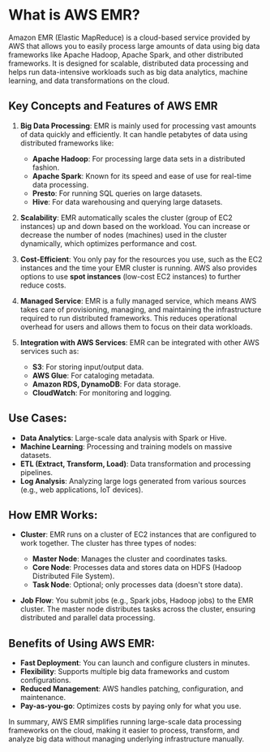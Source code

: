 # What is AWS EMR?

Amazon EMR (Elastic MapReduce) is a cloud-based service provided by AWS that allows you to easily process large amounts of data using big data frameworks like Apache Hadoop, Apache Spark, and other distributed frameworks. It is designed for scalable, distributed data processing and helps run data-intensive workloads such as big data analytics, machine learning, and data transformations on the cloud.

## Key Concepts and Features of AWS EMR

1. **Big Data Processing**: EMR is mainly used for processing vast amounts of data quickly and efficiently. It can handle petabytes of data using distributed frameworks like:
   - **Apache Hadoop**: For processing large data sets in a distributed fashion.
   - **Apache Spark**: Known for its speed and ease of use for real-time data processing.
   - **Presto**: For running SQL queries on large datasets.
   - **Hive**: For data warehousing and querying large datasets.

2. **Scalability**: 
   EMR automatically scales the cluster (group of EC2 instances) up and down based on the workload. You can increase or decrease the number of nodes (machines) used in the cluster dynamically, which optimizes performance and cost.

3. **Cost-Efficient**: 
   You only pay for the resources you use, such as the EC2 instances and the time your EMR cluster is running. AWS also provides options to use **spot instances** (low-cost EC2 instances) to further reduce costs.

4. **Managed Service**: 
   EMR is a fully managed service, which means AWS takes care of provisioning, managing, and maintaining the infrastructure required to run distributed frameworks. This reduces operational overhead for users and allows them to focus on their data workloads.

5. **Integration with AWS Services**: 
   EMR can be integrated with other AWS services such as:
   - **S3**: For storing input/output data.
   - **AWS Glue**: For cataloging metadata.
   - **Amazon RDS, DynamoDB**: For data storage.
   - **CloudWatch**: For monitoring and logging.

## Use Cases:
- **Data Analytics**: Large-scale data analysis with Spark or Hive.
- **Machine Learning**: Processing and training models on massive datasets.
- **ETL (Extract, Transform, Load)**: Data transformation and processing pipelines.
- **Log Analysis**: Analyzing large logs generated from various sources (e.g., web applications, IoT devices).

## How EMR Works:
- **Cluster**: EMR runs on a cluster of EC2 instances that are configured to work together. The cluster has three types of nodes:
  - **Master Node**: Manages the cluster and coordinates tasks.
  - **Core Node**: Processes data and stores data on HDFS (Hadoop Distributed File System).
  - **Task Node**: Optional; only processes data (doesn't store data).
  
- **Job Flow**: You submit jobs (e.g., Spark jobs, Hadoop jobs) to the EMR cluster. The master node distributes tasks across the cluster, ensuring distributed and parallel data processing.

## Benefits of Using AWS EMR:
- **Fast Deployment**: You can launch and configure clusters in minutes.
- **Flexibility**: Supports multiple big data frameworks and custom configurations.
- **Reduced Management**: AWS handles patching, configuration, and maintenance.
- **Pay-as-you-go**: Optimizes costs by paying only for what you use.

In summary, AWS EMR simplifies running large-scale data processing frameworks on the cloud, making it easier to process, transform, and analyze big data without managing underlying infrastructure manually.
